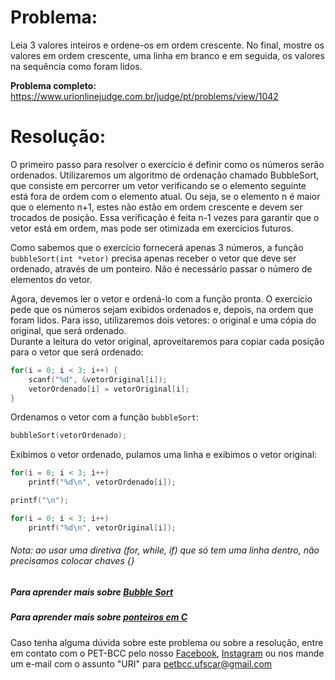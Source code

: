 # Problema:

Leia 3 valores inteiros e ordene-os em ordem crescente. No final, mostre os valores em ordem crescente, uma linha em branco e em seguida, os valores na sequência como foram lidos.

**Problema completo:** https://www.urionlinejudge.com.br/judge/pt/problems/view/1042

# Resolução:

O primeiro passo para resolver o exercício é definir como os números serão ordenados. Utilizaremos um algoritmo de ordenação chamado BubbleSort, que consiste em percorrer um vetor verificando se o elemento seguinte está fora de ordem com o elemento atual. Ou seja, se o elemento n é maior que o elemento n+1, estes não estão em ordem crescente e devem ser trocados de posição. Essa verificação é feita n-1 vezes para garantir que o vetor está em ordem, mas pode ser otimizada em exercícios futuros.

Como sabemos que o exercício fornecerá apenas 3 números, a função `bubbleSort(int *vetor)` precisa apenas receber o vetor que deve ser ordenado, através de um ponteiro. Não é necessário passar o número de elementos do vetor.

Agora, devemos ler o vetor e ordená-lo com a função pronta. O exercício pede que os números sejam exibidos ordenados e, depois, na ordem que foram lidos. Para isso, utilizaremos dois vetores: o original e uma cópia do original, que será ordenado.  
Durante a leitura do vetor original, aproveitaremos para copiar cada posição para o vetor que será ordenado:

```c
for(i = 0; i < 3; i++) {
    scanf("%d", &vetorOriginal[i]);
    vetorOrdenado[i] = vetorOriginal[i];
}
```
Ordenamos o vetor com a função `bubbleSort`:

```c
bubbleSort(vetorOrdenado);
```

Exibimos o vetor ordenado, pulamos uma linha e exibimos o vetor original:

```c
for(i = 0; i < 3; i++)
    printf("%d\n", vetorOrdenado[i]);

printf("\n");

for(i = 0; i < 3; i++)
    printf("%d\n", vetorOriginal[i]);
```

###### Nota: ao usar uma diretiva (for, while, if) que só tem uma linha dentro, não precisamos colocar chaves {}

##### Para aprender mais sobre [Bubble Sort](http://devfuria.com.br/logica-de-programacao/exemplos-na-linguagem-c-do-algoritmo-bubble-sort/)

##### Para aprender mais sobre [ponteiros em C](http://linguagemc.com.br/ponteiros-em-c/)

Caso tenha alguma dúvida sobre este problema ou sobre a resolução, entre em contato com o PET-BCC pelo nosso [Facebook](https://www.facebook.com/petbcc/),
[Instagram](https://www.instagram.com/petbcc.ufscar/)
ou nos mande um e-mail com o assunto "URI" para  petbcc.ufscar@gmail.com